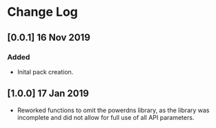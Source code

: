 # Change Log

## [0.0.1] 16 Nov 2019

### Added
  - Inital pack creation.
  
## [1.0.0] 17 Jan 2019
  - Reworked functions to omit the powerdns library, as the library was incomplete and did not allow for full use of all API parameters.
